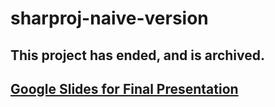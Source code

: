 # sharproj-naive-version

## This project has ended, and is archived.
## [Google Slides for Final Presentation](https://docs.google.com/presentation/d/1w2-qI9y2BcwAdHqZRUp-rEAJsNf3bGuQrMz5jDOgGNw/edit)
